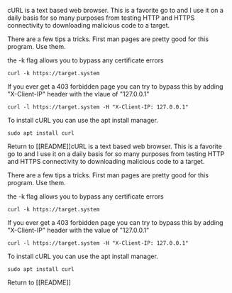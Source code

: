 cURL is a text based web browser. This is a favorite go to and I use it on a daily basis for so many purposes from testing HTTP and HTTPS connectivity to downloading malicious code to a target. 

There are a few tips a tricks. First man pages are pretty good for this program. Use them.

the -k flag allows you to bypass any certificate errors

	curl -k https://target.system

If you ever get a 403 forbidden page you can try to bypass this by adding "X-Client-IP" header with the vlaue of "127.0.0.1"

	curl -l https://target.system -H "X-Client-IP: 127.0.0.1"

To install cURL you can use the apt install manager.

	sudo apt install curl
	
Return to [[README]]cURL is a text based web browser. This is a favorite go to and I use it on a daily basis for so many purposes from testing HTTP and HTTPS connectivity to downloading malicious code to a target. 

There are a few tips a tricks. First man pages are pretty good for this program. Use them.

the -k flag allows you to bypass any certificate errors

	curl -k https://target.system

If you ever get a 403 forbidden page you can try to bypass this by adding "X-Client-IP" header with the value of "127.0.0.1"

	curl -l https://target.system -H "X-Client-IP: 127.0.0.1"

To install cURL you can use the apt install manager.

	sudo apt install curl
	
Return to [[README]]